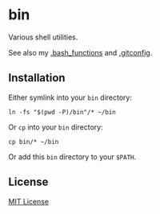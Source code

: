 # bin

Various shell utilities.

See also my
[.bash_functions](https://github.com/nkouevda/dotfiles/blob/master/.bash_functions)
and [.gitconfig](https://github.com/nkouevda/dotfiles/blob/master/.gitconfig).

## Installation

Either symlink into your `bin` directory:

    ln -fs "$(pwd -P)/bin"/* ~/bin

Or `cp` into your `bin` directory:

    cp bin/* ~/bin

Or add this `bin` directory to your `$PATH`.

## License

[MIT License](LICENSE.txt)
